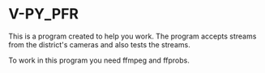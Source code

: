 # V-PY_PFR
This is a program created to help you work.
The program accepts streams from the district's cameras and also tests the streams.

To work in this program you need ffmpeg and ffprobs.
